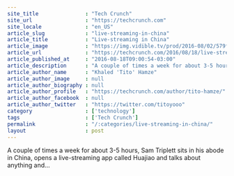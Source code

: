 ```yaml
---
site_title               : "Tech Crunch"
site_url                 : "https://techcrunch.com"
site_locale              : "en_US"
article_slug             : "live-streaming-in-china"
article_title            : "Live-streaming in China"
article_image            : "https://img.vidible.tv/prod/2016-08/02/579fee90134aa1189135f8c7_o_U_v1.jpg?w=764&h=400"
article_url              : "https://techcrunch.com/2016/08/18/live-streaming-in-china/"
article_published_at     : "2016-08-18T09:00:54-03:00"
article_description      : "A couple of times a week for about 3-5 hours, Sam Triplett sits in his abode in China, opens a live-streaming app called Huajiao and talks about anything and..."
article_author_name      : "Khaled 'Tito' Hamze"
article_author_image     : null
article_author_biography : null
article_author_profile   : "https://techcrunch.com/author/tito-hamze/"
article_author_facebook  : null
article_author_twitter   : "https://twitter.com/titoyooo"
category                 : ['technology']
tags                     : ['Tech Crunch']
permalink                : "/:categories/live-streaming-in-china/"
layout                   : post
---
```


A couple of times a week for about 3-5 hours, Sam Triplett sits in his abode in China, opens a live-streaming app called Huajiao and talks about anything and...
